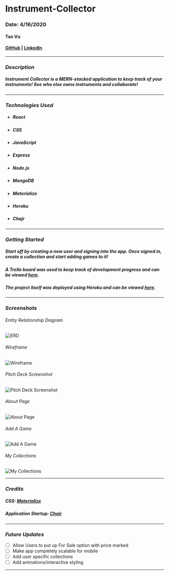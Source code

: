# Instrument-Collector

### Date: 4/16/2020

#### Tan Vu
#### [GitHub](https://github.com/zeroxposur18) | [LinkedIn](https://www.linkedin.com/in/tan-m-vu/)
***

### ***Description***

##### Instrument Collector is a MERN-stacked application to keep track of your instruments! See who else owns instruments and collaborate!
***

### ***Technologies Used***

* ##### React
* ##### CSS
* ##### JavaScript
* ##### Express
* ##### Node.js
* ##### MongoDB
* ##### Materialize 
* ##### Heroku
* ##### Chajr
***

### ***Getting Started***

##### Start off by creating a new user and signing into the app. Once signed in, create a collection and start adding games to it!
##### A Trello board was used to keep track of development progress and can be viewed [here](https://trello.com/b/mTsGACNj/instrument-collector).
##### The project itself was deployed using Heroku and can be viewed [here](https://instrument-collector.herokuapp.com/).
***

### ***Screenshots***

###### Entity Relationship Diagram
![ERD](main_app/static/images/concepts/ERD.png)

###### Wireframe
![Wireframe](main_app/static/images/concepts/wireframe.png)

###### Pitch Deck Screenshot
![Pitch Deck Screenshot](main_app/static/images/concepts/pitch-deck.png)

###### About Page
![About Page](main_app/static/images/screenshots/ss1.png)

###### Add A Game
![Add A Game](main_app/static/images/screenshots/ss2.png)

###### My Collections
![My Collections](main_app/static/images/screenshots/ss3.png)
***

### ***Credits***
##### CSS: [Materialize](https://materializecss.com/)
##### Application Startup: [Chajr](https://github.com/DavidStinson/chajr)
***

### ***Future Updates***

- [ ] Allow Users to put up For Sale option with price marked
- [ ] Make app completely scalable for mobile
- [ ] Add user specific collections
- [ ] Add animations/interactive styling
***
